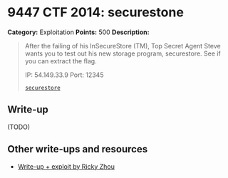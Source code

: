 # 9447 CTF 2014: securestone

**Category:** Exploitation
**Points:** 500
**Description:**

> After the failing of his InSecureStore (TM), Top Secret Agent Steve wants you to test out his new storage program, securestore. See if you can extract the flag.
>
> IP: 54.149.33.9
> Port: 12345
>
> [`securestore`](securestore)

## Write-up

(TODO)

## Other write-ups and resources

* [Write-up + exploit by Ricky Zhou](https://rzhou.org/~ricky/9447_2014/securestore/leak.py)
